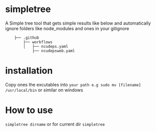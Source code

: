 # simpletree
A Simple tree tool that gets simple results like below and automatically ignore folders like node_modules and ones in your gitignore 
```
    ├── .github
        ├── workflows
        │   ├── ncudeps.yaml
            ├── ncudepsweb.yaml
 ```
# installation 
Copy ones the excutables into `your path e.g sudo mv [filename] /usr/local/bin` or similar on windows
# How to use
` simpletree dirname `
or for current dir ` simpletree `
